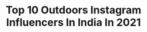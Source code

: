 ---
title: Top 10 Outdoors Instagram Influencers In India In 2021
description: >-
  Find top outdoors Instagram influencers in India in 2021. Most popular hashtags: #india #earthfocus #travelrealindia #kerala.
platform: Instagram
hits: 698
text_top: Discover the most popular Instagram profiles on inBeat.
text_bottom: Our search engine has 698 Instagram influencers like this in India for you to work with.
profiles:
  - username: "jasimjz"
    fullname: >-
      Jasim- India 🇮🇳
    bio: >-
      ≫ travel, outdoors, lifestyle ≪ × based in kerala,India📍 ✎ jasimjas.edk@gmail.com
    location: "India"
    followers: 19919
    engagement: 1010
    commentsToLikes: 0.026553
    id: ck9haw2gsedyc0j78flrcjs7y
    verified: false
    hashtags: "#monestry, #incredible, #ngtindia, #igramming"
  - username: "meinbhiphotographer"
    fullname: >-
      Nishchay | Travel Photographer
    bio: >-
      📸 Outdoors || Lifestyle || Aerial 🍭 #meinbhiphotographer 📍 Mumbai
    location: "India"
    followers: 100644
    engagement: 315
    commentsToLikes: 0.034878
    id: ck0vw3889rwfs0i19d7ez8euj
    verified: false
    hashtags: "#travelrealindia, #meinbhiphotographer, #artofvisuals, #kashmirlovers"
  - username: "stroganovefim"
    fullname: >-
      E F I M   S T R O G A N O V
    bio: >-
      📸 Freelance photographer 🌏 Adventure | Outdoors | Travel 🇷🇺 From Russia with love 📍 Based in Montenegro
    location: "India"
    followers: 51242
    engagement: 327
    commentsToLikes: 0.023318
    id: ckap2ss4r05tj0i78e8weoyt4
    verified: false
    hashtags: "#zcreators, #varanasi, #zcreator, #nikonzrussia"
  - username: "eagertravele"
    fullname: >-
      EagerTraveler|AdventureTravel
    bio: >-
      🌍Indian American exploring the outdoors 🌉SF based writer|photographer|speaker 💻Remote job in Mktng 🙌🏻Seen in Huffpost, Travel&Leisure, Mumbai Mirror
    location: "India"
    followers: 48346
    engagement: 195
    commentsToLikes: 0.213886
    id: ck5hgtxye4qj70i11320sdhmr
    verified: false
    hashtags: "#darlingescapes, #monocountytourism, #telltnlindia, #wearetravelgirls"
  - username: "thewanderingaffair"
    fullname: >-
      Shejal & Girish : Travel & 📷
    bio: >-
      • Travel Creatives | Outdoors | Adventures • Travel & Landscape Photography 🏜 • Conscious Travel 🌱
    location: "India"
    followers: 3359
    engagement: 1108
    commentsToLikes: 0.069505
    id: ckaos2pbqpw8c0i78f24zq68x
    verified: false
    hashtags: "#mypixeldiary, #coloursofindia, #storiesofindia, #yourclicks"
  - username: "_mithun_murali_"
    fullname: >-
      Mithun Murali
    bio: >-
      🍂90's || Indian 🇮🇳|| KL 16 🏍|| Varkala 🏠|| Traveller🦋 || Shoot📸 || Explorer 🌎|| Wanderlust☯️ || Euphoric 🍁 || Outdoors 🌊
    location: "India"
    followers: 6348
    engagement: 625
    commentsToLikes: 0.028254
    id: ck8tcuvfb0rt40j78dq4i98m9
    verified: false
    hashtags: "#shotoniphone"
  - username: "the_lady_gear_pilot"
    fullname: >-
      The Lady Gear Pilot  💕💕
    bio: >-
      CRF- 134 #1999model "Mine"Partner😘 @_the_turtles_queen_ Bro 💕- @_h_a_t_e_r_6874 LIFE is A one Time OFFER, Use it Well. Don't Miss
    location: "India"
    followers: 3301
    engagement: 3096
    commentsToLikes: 0.151734
    id: ck9wi67ab0x320j78736vxm2o
    verified: false
    hashtags: "#keralatourism, #gainwithmchina, #mumbai, #royal"
  - username: "the_indian_messieurs"
    fullname: >-
      Shivam Gupta
    bio: >-
      🛡 The Indian Messieurs™ 👔 Fashion | Lifestyle | Fitness 🧑 NIFT | Fashion Designer & Model ▶️ Follow Me For Daily Fashion Updates 📩 DM/Mail For Collab
    location: "India"
    followers: 21426
    engagement: 911
    commentsToLikes: 0.073152
    id: ck6tmcgr07l2x0j71tc2tt54p
    verified: false
    hashtags: "#dapperlydone, #menblogger, #whiteaesthetic, #urbanfashion"
  - username: "sh.akir9297"
    fullname: >-
      محمّد شاكير
    bio: >-
      •Fashion •Modeling •Photographer☮️ •Enquiries •DM📩 •To Watch More Pictures👇 •Smart City Raipur📍🚦 •Single😎 •Sunni Muslim
    location: "India"
    followers: 2094
    engagement: 2799
    commentsToLikes: 0.258623
    id: ck9wh9iwqww5c0j78yquh1hbg
    verified: false
    hashtags: "#photography, #love, #kochi, #like4likes"
  - username: "riyaction"
    fullname: >-
      Riya Raut
    bio: >-
      Forever Curious 💭
    location: "India"
    followers: 25996
    engagement: 2789
    commentsToLikes: 0.019866
    id: ckf5t9yb0ha2b0j23s78moftr
    verified: false
    hashtags: "#skatergirl, #skateboarding, #westcoast, #pixiecut"
---